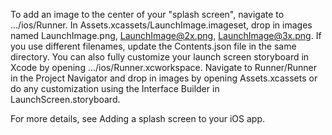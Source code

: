 To add an image to the center of your "splash screen",
navigate to .../ios/Runner.
In Assets.xcassets/LaunchImage.imageset,
drop in images named LaunchImage.png,
LaunchImage@2x.png, LaunchImage@3x.png.
If you use different filenames,
update the Contents.json file in the same directory.
You can also fully customize your launch screen storyboard
in Xcode by opening .../ios/Runner.xcworkspace.
Navigate to Runner/Runner in the Project Navigator and
drop in images by opening Assets.xcassets or do any
customization using the Interface Builder in
LaunchScreen.storyboard.

For more details, see
Adding a splash screen to your iOS app.
